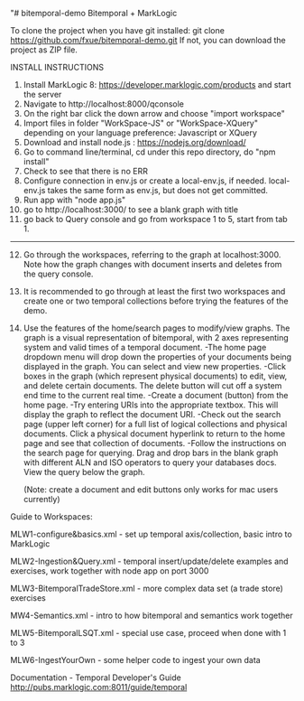 "# bitemporal-demo
Bitemporal + MarkLogic

To clone the project when you have git installed: 
  git clone https://github.com/fxue/bitemporal-demo.git
If not, you can download the project as ZIP file.


INSTALL INSTRUCTIONS

1. Install MarkLogic 8: https://developer.marklogic.com/products and start the server
2. Navigate to http://localhost:8000/qconsole
3. On the right bar click the down arrow and choose "import workspace"
4. Import files in folder "WorkSpace-JS" or "WorkSpace-XQuery" depending on your language preference: Javascript or XQuery
5. Download and install node.js : https://nodejs.org/download/
6. Go to command line/terminal, cd under this repo directory, do "npm install"
7. Check to see that there is no ERR
8. Configure connection in env.js or create a local-env.js, if needed. local-env.js takes the same form as env.js, but does not get committed. 
9. Run app with "node app.js"
10. go to http://localhost:3000/ to see a blank graph with title
11. go back to Query console and go from workspace 1 to 5, start from tab 1.
__________
12. Go through the workspaces, referring to the graph at localhost:3000. Note how the graph changes with document inserts and deletes from the query console. 
13. It is recommended to go through at least the first two workspaces and create one or two temporal collections before trying the features of the demo. 
14. Use the features of the home/search pages to modify/view graphs. The graph is a visual representation of bitemporal, with 2 axes representing system and valid times of a temporal document.
	-The home page dropdown menu will drop down the properties of your documents being displayed in the graph. You can select and view new properties.
	-Click boxes in the graph (which represent physical documents) to edit, view, and delete certain documents. The delete button will cut off a system end time to the current real time. 
	-Create a document (button) from the home page.
	-Try entering URIs into the appropriate textbox. This will display the graph to reflect the document URI. 
	-Check out the search page (upper left corner) for a full list of logical collections and physical documents. Click a physical document hyperlink to return to the home page and see that collection of documents. 
	-Follow the instructions on the search page for querying. Drag and drop bars in the blank graph with different ALN and ISO operators to query your databases docs. View the query below the graph.

	(Note: create a document and edit buttons only works for mac users currently)


Guide to Workspaces:

MLW1-configure&basics.xml - set up temporal axis/collection, basic intro to MarkLogic

MLW2-Ingestion&Query.xml - temporal insert/update/delete examples and exercises, work together with node app on port 3000

MLW3-BitemporalTradeStore.xml - more complex data set (a trade store) exercises

MW4-Semantics.xml - intro to how bitemporal and semantics work together

MLW5-BitemporalLSQT.xml - special use case, proceed when done with 1 to 3

MLW6-IngestYourOwn - some helper code to ingest your own data


Documentation - Temporal Developer's Guide http://pubs.marklogic.com:8011/guide/temporal

